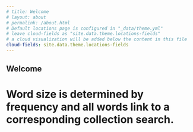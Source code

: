 ```yaml
---
# title: Welcome
# layout: about
# permalink: /about.html
# Default locations page is configured in "_data/theme.yml"
# leave cloud-fields as "site.data.theme.locations-fields"
# a cloud visualization will be added below the content in this file
cloud-fields: site.data.theme.locations-fields
---
```


## Welcome

# 
# Word size is determined by frequency and all words link to a corresponding collection search.
